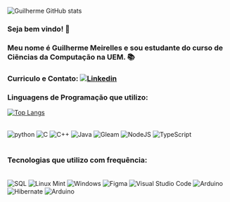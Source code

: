 ![Guilherme GitHub stats](https://github-readme-stats.vercel.app/api?username=Guilherme-Meirelles&show_icons=true&theme=dark)


### Seja bem vindo! 👋 
### Meu nome é Guilherme Meirelles e sou estudante do curso de Ciẽncias da Computação na UEM. 📚 
### Curriculo e Contato: [![Linkedin](https://img.shields.io/badge/LinkedIn-0077B5?style=for-the-badge&logo=linkedin&logoColor=white)](https://www.linkedin.com/in/guilherme-meirelles-71569a381/)

### Linguagens de Programação que utilizo: 

[![Top Langs](https://github-readme-stats.vercel.app/api/top-langs/?username=thiagocalvi&layout=donut)](https://github.com/anuraghazra/github-readme-stats)
<div style="display: inline_block"><br/>
    <img aLign="center" alt="python" src="https://img.shields.io/badge/Python-3776AB?style=for-the-badge&logo=python&logoColor=white"/>
    <img aLign="center" alt="C" src="https://img.shields.io/badge/C-00599C?style=for-the-badge&logo=c&logoColor=white"/>
    <img aLign="center" alt="C++" src="https://img.shields.io/badge/C%2B%2B-00599C?style=for-the-badge&logo=c%2B%2B&logoColor=white"/>
    <img aLign="center" alt="Java" src="https://img.shields.io/badge/Java-ED8B00?style=for-the-badge&logo=openjdk&logoColor=white"/>
    <img aLign="center" alt="Gleam" src="https://img.shields.io/badge/Gleam-FFAFF3?logo=gleam&logoColor=white"/>
     <img aLign="center" alt="NodeJS" src="https://img.shields.io/badge/Node.js-43853D?style=for-the-badge&logo=node.js&logoColor=white"/>
     <img aLign="center" alt="TypeScript" src="https://img.shields.io/badge/TypeScript-007ACC?style=for-the-badge&logo=typescript&logoColor=white"/>
</div><br>


### Tecnologias que utilizo com frequência:
<div style="display: inline_block"><br/>
    <img aLign="center" alt="SQL" src="https://img.shields.io/badge/MySQL-00000F?style=for-the-badge&logo=mysql&logoColor=white"/>
    <img aLign="center" alt="Linux Mint" src="https://img.shields.io/badge/Linux_Mint-87CF3E?style=for-the-badge&logo=linux-mint&logoColor=white"/>
    <img aLign="center" alt="Windows" src="https://img.shields.io/badge/Windows-0078D6?style=for-the-badge&logo=windows&logoColor=white"/>
    <img aLign="center" alt="Figma" src="https://img.shields.io/badge/Figma-F24E1E?style=for-the-badge&logo=figma&logoColor=white"/>
    <img aLign="center" alt="Visual Studio Code" src="https://img.shields.io/badge/Visual_Studio_Code-0078D4?style=for-the-badge&logo=visual%20studio%20code&logoColor=white"/>
    <img aLign="center" alt="Arduino" src="https://img.shields.io/badge/Arduino_IDE-00979D?style=for-the-badge&logo=arduino&logoColor=white"/>
    <img aLign="center" alt="Hibernate" src="https://img.shields.io/badge/Hibernate-59666C?style=for-the-badge&logo=Hibernate&logoColor=white"/>
    <img aLign="center" alt="Arduino" src="https://img.shields.io/badge/Git-F05032?logo=git&logoColor=white"/>
</div>

